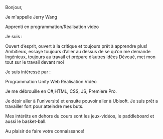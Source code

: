 Bonjour,

Je m'appelle Jerry Wang

Apprenti en programmation/Réalisation vidéo
 
Je suis :
 
Ouvert d’esprit, ouvert à la critique et toujours prêt à apprendre plus!
Ambitieux, essaye toujours d’aller au dessus de se qu’on me demande
Ingénieux, toujours au travail et prépare d’autres idées
Dévoué, met mon tout sur le travail devant moi
 
Je suis intéressé par : 

Programmation
Unity
Web
Réalisation Vidéo
 
 
Je me débrouille en C#,HTML, CSS, JS, Premiere Pro.
 
Je désir aller à l'université et ensuite pouvoir aller à Ubisoft. Je suis prêt a travailler fort pour atteindre mes buts. 
 
Mes intérêts en dehors du cours sont les jeux-vidéos, le paddleboard et aussi le basket-ball.
 
Au plaisir de faire votre connaissance!

